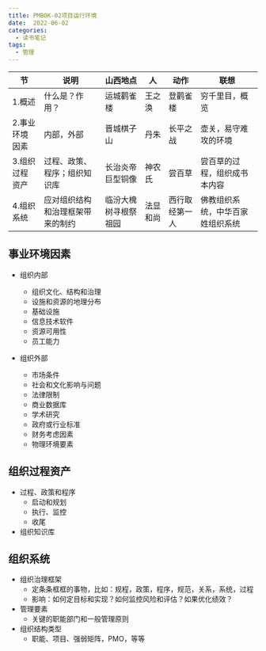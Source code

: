 ```yaml
---
title: PMBOK-02项目运行环境
date:  2022-06-02
categories:
  - 读书笔记
tags:
  - 管理
---
```


| 节             | 说明                             | 山西地点             | 人       | 动作           | 联想                             |
| -------------- | -------------------------------- | -------------------- | -------- | -------------- | -------------------------------- |
| 1.概述         | 什么是？作用？                   | 运城鹳雀楼           | 王之涣   | 登鹳雀楼       | 穷千里目，概览                   |
| 2.事业环境因素 | 内部，外部                       | 晋城棋子山           | 丹朱     | 长平之战       | 壶关，易守难攻的环境             |
| 3.组织过程资产 | 过程、政策、程序；组织知识库     | 长治炎帝巨型铜像     | 神农氏   | 尝百草         | 尝百草的过程，组织成书本内容     |
| 4.组织系统     | 应对组织结构和治理框架带来的制约 | 临汾大槐树寻根祭祖园 | 法显和尚 | 西行取经第一人 | 佛教组织系统，中华百家姓组织系统 |



## 事业环境因素

- 组织内部

  - 组织文化、结构和治理
  - 设施和资源的地理分布
  - 基础设施
  - 信息技术软件
  - 资源可用性
  - 员工能力

- 组织外部

  - 市场条件
  - 社会和文化影响与问题
  - 法律限制
  - 商业数据库
  - 学术研究
  - 政府或行业标准
  - 财务考虑因素
  - 物理环境要素

  

## 组织过程资产

- 过程、政策和程序
  - 启动和规划
  - 执行、监控
  - 收尾
- 组织知识库



## 组织系统

- 组织治理框架
  - 定条条框框的事物，比如：规程，政策，程序，规范，关系，系统，过程
  - 影响：如何定目标和实现？如何监控风险和评估？如果优化绩效？
- 管理要素
  - 关键的职能部门和一般管理原则
- 组织结构类型
  - 职能、项目、强弱矩阵，PMO，等等